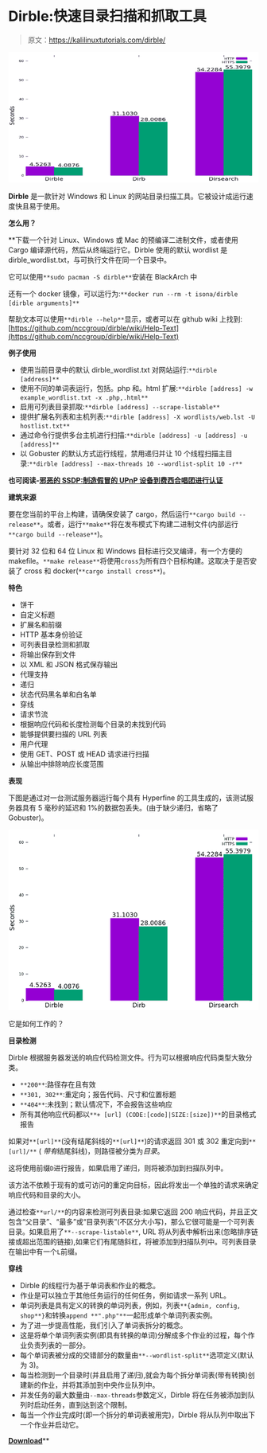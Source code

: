 # Dirble:快速目录扫描和抓取工具

> 原文：<https://kalilinuxtutorials.com/dirble/>

[![Dirble : Fast Directory Scanning And Scraping Tool](img//bb3860b4dd91c210974dbf88b49cc105.png "Dirble : Fast Directory Scanning And Scraping Tool")](https://1.bp.blogspot.com/-mIXnQ3NIicA/Xm5HBQIQPtI/AAAAAAAAFdY/9f8-l63a_7YejBTaRgquVsFY_ppteAtCgCLcBGAsYHQ/s1600/comparison_graph%25281%2529.png)

**Dirble** 是一款针对 Windows 和 Linux 的网站目录扫描工具。它被设计成运行速度快且易于使用。

**怎么用？**

 **下载一个针对 Linux、Windows 或 Mac 的预编译二进制文件，或者使用 Cargo 编译源代码，然后从终端运行它。Dirble 使用的默认 wordlist 是 dirble_wordlist.txt，与可执行文件在同一个目录中。

它可以使用`**sudo pacman -S dirble**`安装在 BlackArch 中

还有一个 docker 镜像，可以运行为:`**docker run --rm -t isona/dirble [dirble arguments]**`

帮助文本可以使用`**dirble --help**`显示，或者可以在 github wiki 上找到:[https://github.com/nccgroup/dirble/wiki/Help-Text](https://github.com/nccgroup/dirble/wiki/Help-Text)

**例子使用**

*   使用当前目录中的默认 dirble_wordlist.txt 对网站运行:`**dirble [address]**`
*   使用不同的单词表运行，包括。php 和。html 扩展:`**dirble [address] -w example_wordlist.txt -x .php,.html**`
*   启用可列表目录抓取:`**dirble [address] --scrape-listable**`
*   提供扩展名列表和主机列表:`**dirble [address] -X wordlists/web.lst -U hostlist.txt**`
*   通过命令行提供多台主机进行扫描:`**dirble [address] -u [address] -u [address]**`
*   以 Gobuster 的默认方式运行线程，禁用递归并让 10 个线程扫描主目录:`**dirble [address] --max-threads 10 --wordlist-split 10 -r**`

**也可阅读-[邪恶的 SSDP:制造假冒的 UPnP 设备到费西合唱团进行认证](https://kalilinuxtutorials.com/evil-ssdp/)**

**建筑来源**

要在您当前的平台上构建，请确保安装了 cargo，然后运行`**cargo build --release**`。或者，运行`**make**`将在发布模式下构建二进制文件(内部运行`**cargo build --release**`)。

要针对 32 位和 64 位 Linux 和 Windows 目标进行交叉编译，有一个方便的 makefile。`**make release**`将使用`cross`为所有四个目标构建。这取决于是否安装了 cross 和 docker(`**cargo install cross**`)。

**特色**

*   饼干
*   自定义标题
*   扩展名和前缀
*   HTTP 基本身份验证
*   可列表目录检测和抓取
*   将输出保存到文件
*   以 XML 和 JSON 格式保存输出
*   代理支持
*   递归
*   状态代码黑名单和白名单
*   穿线
*   请求节流
*   根据响应代码和长度检测每个目录的未找到代码
*   能够提供要扫描的 URL 列表
*   用户代理
*   使用 GET、POST 或 HEAD 请求进行扫描
*   从输出中排除响应长度范围

**表现**

下图是通过对一台测试服务器运行每个具有 Hyperfine 的工具生成的，该测试服务器具有 5 毫秒的延迟和 1%的数据包丢失。(由于缺少递归，省略了 Gobuster)。

![](img//77a4d0c109bb8a3d5233ad20ff5dc61f.png)

它是如何工作的？

**目录检测**

Dirble 根据服务器发送的响应代码检测文件。行为可以根据响应代码类型大致分类。

*   `**200**`:路径存在且有效
*   `**301, 302**`:重定向；报告代码、尺寸和位置标题
*   `**404**`:未找到；默认情况下，不会报告这些响应
*   所有其他响应代码都以`**+ [url] (CODE:[code]|SIZE:[size])**`的目录格式报告

如果对`**[url]**`(没有结尾斜线的`**[url]**`)的请求返回 301 或 302 重定向到`**[url]/**` ( *带有*结尾斜线)，则路径被分类为*目录*。

这将使用前缀`D`进行报告，如果启用了递归，则将被添加到扫描队列中。

该方法不依赖于现有的或可访问的重定向目标，因此将发出一个单独的请求来确定响应代码和目录的大小。

通过检查`**url/**`的内容来检测可列表目录:如果它返回 200 响应代码，并且正文包含“父目录”、“最多”或“目录列表”(不区分大小写)，那么它很可能是一个可列表目录。如果启用了`**--scrape-listable**`, URL 将从列表中解析出来(忽略排序链接或超出范围的链接),如果它们有尾随斜杠，将被添加到扫描队列中。可列表目录在输出中有一个`L`前缀。

**穿线**

*   Dirble 的线程行为基于单词表和作业的概念。
*   作业是可以独立于其他任务运行的任何任务，例如请求一系列 URL。
*   单词列表是具有定义的转换的单词列表，例如，列表`**{admin, config, shop**}`和转换`append **".php"**`一起形成单个单词列表实例。
*   为了进一步提高性能，我们引入了单词表拆分的概念。
*   这是将单个单词列表实例(即具有转换的单词)分解成多个作业的过程，每个作业负责列表的一部分。
*   每个单词表被分成的交错部分的数量由`**--wordlist-split**`选项定义(默认为 3)。
*   每当检测到一个目录时(并且启用了递归),就会为每个拆分单词表(带有转换)创建新的作业，并将其添加到中央作业队列中。
*   并发任务的最大数量由`--max-threads`参数定义，Dirble 将在任务被添加到队列时启动任务，直到达到这个限制。
*   每当一个作业完成时(即一个拆分的单词表被用完)，Dirble 将从队列中取出下一个作业并启动它。

[**Download**](https://github.com/nccgroup/dirble)**